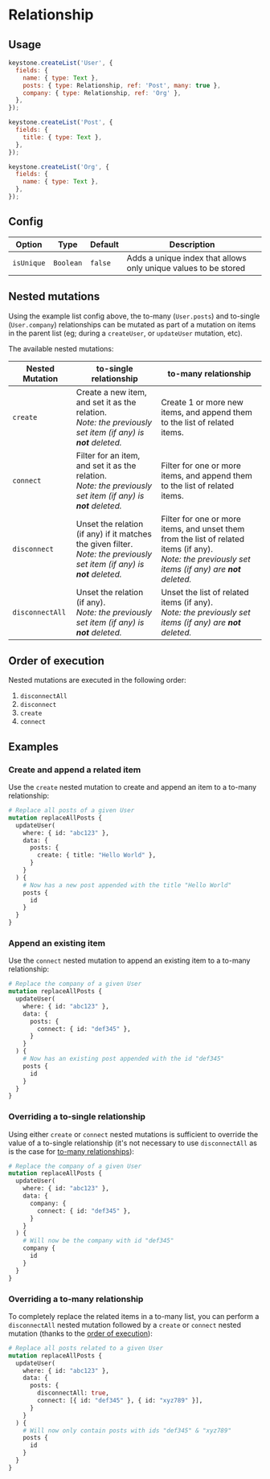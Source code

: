 <!--[meta]
section: api
subSection: field-types
title: Relationship
[meta]-->

# Relationship

## Usage

```javascript
keystone.createList('User', {
  fields: {
    name: { type: Text },
    posts: { type: Relationship, ref: 'Post', many: true },
    company: { type: Relationship, ref: 'Org' },
  },
});

keystone.createList('Post', {
  fields: {
    title: { type: Text },
  },
});

keystone.createList('Org', {
  fields: {
    name: { type: Text },
  },
});
```

## Config

| Option     | Type      | Default | Description                                                     |
| ---------- | --------- | ------- | --------------------------------------------------------------- |
| `isUnique` | `Boolean` | `false` | Adds a unique index that allows only unique values to be stored |

## Nested mutations

Using the example list config above,
the to-many (`User.posts`) and to-single (`User.company`) relationships can be mutated as part of a mutation on items in the parent list
(eg; during a `createUser`, or `updateUser` mutation, etc).

The available nested mutations:

| Nested Mutation | to-single relationship                                                                                                        | to-many relationship                                                                                                                                      |
| --------------- | ----------------------------------------------------------------------------------------------------------------------------- | --------------------------------------------------------------------------------------------------------------------------------------------------------- |
| `create`        | Create a new item, and set it as the relation. <br/>_Note: the previously set item (if any) is **not** deleted._              | Create 1 or more new items, and append them to the list of related items.                                                                                 |
| `connect`       | Filter for an item, and set it as the relation. <br/>_Note: the previously set item (if any) is **not** deleted._             | Filter for one or more items, and append them to the list of related items.                                                                               |
| `disconnect`    | Unset the relation (if any) if it matches the given filter. <br/>_Note: the previously set item (if any) is **not** deleted._ | Filter for one or more items, and unset them from the list of related items (if any). <br/>_Note: the previously set items (if any) are **not** deleted._ |
| `disconnectAll` | Unset the relation (if any). <br/>_Note: the previously set item (if any) is **not** deleted._                                | Unset the list of related items (if any). <br/>_Note: the previously set items (if any) are **not** deleted._                                             |

## Order of execution

Nested mutations are executed in the following order:

1. `disconnectAll`
2. `disconnect`
3. `create`
4. `connect`

## Examples

### Create and append a related item

Use the `create` nested mutation to create and append an item to a to-many
relationship:

<!-- prettier-ignore -->
```graphql
# Replace all posts of a given User
mutation replaceAllPosts {
  updateUser(
    where: { id: "abc123" },
    data: {
      posts: {
        create: { title: "Hello World" },
      }
    }
  ) {
    # Now has a new post appended with the title "Hello World"
    posts {
      id
    }
  }
}
```

### Append an existing item

Use the `connect` nested mutation to append an existing item to a to-many
relationship:

<!-- prettier-ignore -->
```graphql
# Replace the company of a given User
mutation replaceAllPosts {
  updateUser(
    where: { id: "abc123" },
    data: {
      posts: {
        connect: { id: "def345" },
      }
    }
  ) {
    # Now has an existing post appended with the id "def345"
    posts {
      id
    }
  }
}
```

### Overriding a to-single relationship

Using either `create` or `connect` nested mutations is sufficient to override
the value of a to-single relationship (it's not necessary to use `disconnectAll`
as is the case for [to-many relationships](#overriding-a-to-many-relationship)):

<!-- prettier-ignore -->
```graphql
# Replace the company of a given User
mutation replaceAllPosts {
  updateUser(
    where: { id: "abc123" },
    data: {
      company: {
        connect: { id: "def345" },
      }
    }
  ) {
    # Will now be the company with id "def345"
    company {
      id
    }
  }
}
```

### Overriding a to-many relationship

To completely replace the related items in a to-many list, you can perform a
`disconnectAll` nested mutation followed by a `create` or `connect` nested
mutation (thanks to the [order of execution](#order-of-execution)):

<!-- prettier-ignore -->
```graphql
# Replace all posts related to a given User
mutation replaceAllPosts {
  updateUser(
    where: { id: "abc123" },
    data: {
      posts: {
        disconnectAll: true,
        connect: [{ id: "def345" }, { id: "xyz789" }],
      }
    }
  ) {
    # Will now only contain posts with ids "def345" & "xyz789"
    posts {
      id
    }
  }
}
```
